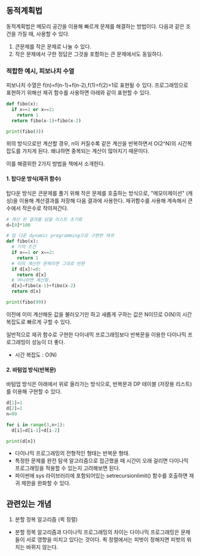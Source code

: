 ## 동적계획법

동적계획법은 메모리 공간을 이용해 빠르게 문제를 해결하는 방법이다.
다음과 같은 조건을 가질 때, 사용할 수 있다.

1. 큰문제를 작은 문제로 나눌 수 있다.
2. 작은 문제에서 구한 정답은 그것을 포함하는 큰 문제에서도 동일하다.

### 적합한 예시, 피보나치 수열

피보나치 수열은 f(n)=f(n-1)+f(n-2),f(1)=f(2)=1로 표현될 수 있다.
프로그래밍으로 표현하기 위해선 재귀 함수를 사용하면 아래와 같이 표현할 수 있다.

```python
def fibo(x):
  if x==1 or x==2:
    return 1
  return fibo(x-1)+fibo(x-2)

print(fibo(3))
```

위의 방식으로만 계산할 경우, n이 커질수록 같은 계산을 반복하면서 O(2^N)의 시간복잡도를 가지게 된다. 왜냐하면 중복되는 계산이 많아지기 때문이다.

이를 해결위한 2가지 방법을 책에서 소개한다.

#### 1. 탑다운 방식(재귀 함수)

탑다운 방식은 큰문제를 풀기 위해 작은 문제를 호출하는 방식으로, "메모이제이션" (캐싱)을 이용해 계산결과를 저장해 다음 결과에 사용한다.
재귀함수를 사용해 계속해서 큰수에서 작은수로 작아져간다.

```python
# 계산 된 결과를 담을 리스트 초기화
d=[0]*100

# 탑 다운 dynamic programming으로 구현한 재귀
def fibo(x):
  # 기저 조건
  if x==1 or x==2:
    return 1
  # 이미 계산한 문제라면 그대로 반환
  if d[x]!=0:
    return d[x]
  # 아니라면 계산함.
  d[x]=fibo(x-1)+fibo(x-2)
  return d[x]

print(fibo(99))
```

이전에 이미 계산해둔 값을 불러오기만 하고 새롭게 구하는 값은 N이므로 O(N)의 시간복잡도로 빠르게 구할 수 있다.

일반적으로 재귀 함수로 구현한 다이내믹 프로그래밍보다 반복문을 이용한 다이나믹 프로그래밍이 성능이 더 좋다.

- 시간 복잡도 : O(N)

#### 2. 바텀업 방식(반복문)

바텀업 방식은 아래에서 위로 올라가는 방식으로, 반복문과 DP 테이블 (저장용 리스트)를 이용해 구현할 수 있다.

```python
d[1]=1
d[2]=1
n=99

for i in range(3,n+1):
  d[i]=d[i-1]+d[i-2]

print(d[n])

```

- 다이나믹 프로그래밍의 전형적인 형태는 반복문 형태.
- 특정한 문제를 완전 탐색 알고리즘으로 접근했을 때 시간이 오래 걸리면 다이나믹 프로그래밍을 적용할 수 있는지 고려해보면 된다.
- 파이썬에 sys 라이브러리에 포함되어있는 setrecursionlimit() 함수를 호출하면 재귀 제한을 완화할 수 있다.

## 관련있는 개념

1. 분할 정복 알고리즘 (퀵 정렬)

- 분할 정복 알고리즘과 다이나믹 프로그래밍의 차이는 다이나믹 프로그래밍은 문제들이 서로 영향을 미치고 있다는 것이다. 퀵 정렬에서는 피벗이 정해지면 피벗의 위치는 바뀌지 않는다.
